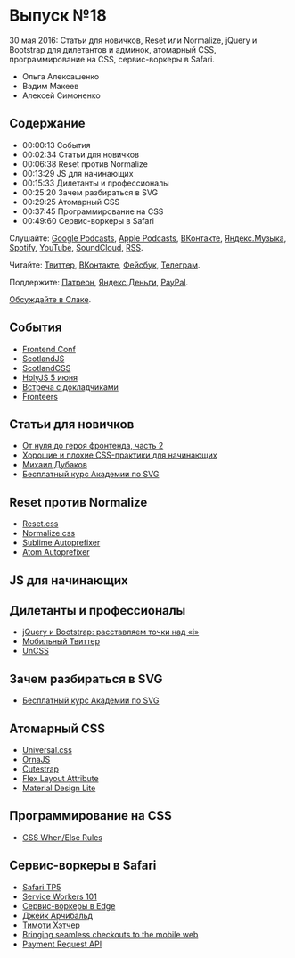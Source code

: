 # Выпуск №18

30 мая 2016: Статьи для новичков, Reset или Normalize, jQuery и Bootstrap для дилетантов и админок, атомарный CSS, программирование на CSS, сервис-воркеры в Safari.

- Ольга Алексашенко
- Вадим Макеев
- Алексей Симоненко

## Содержание

- 00:00:13 События
- 00:02:34 Статьи для новичков
- 00:06:38 Reset против Normalize
- 00:13:29 JS для начинающих
- 00:15:33 Дилетанты и профессионалы
- 00:25:20 Зачем разбираться в SVG
- 00:29:25 Атомарный CSS
- 00:37:45 Программирование на CSS
- 00:49:60 Сервис-воркеры в Safari

Слушайте: [Google Podcasts](https://podcasts.google.com/?feed=aHR0cHM6Ly93ZWItc3RhbmRhcmRzLnJ1L3BvZGNhc3QvZmVlZC8), [Apple Podcasts](https://podcasts.apple.com/podcast/id1080500016), [ВКонтакте](https://vk.com/podcasts-32017543), [Яндекс.Музыка](https://music.yandex.ru/album/6245956), [Spotify](https://open.spotify.com/show/3rzAcADjpBpXt73L0epTjV), [YouTube](https://www.youtube.com/playlist?list=PLMBnwIwFEFHcwuevhsNXkFTcadeX5R1Go), [SoundCloud](https://soundcloud.com/web-standards), [RSS](https://web-standards.ru/podcast/feed/).

Читайте: [Твиттер](https://twitter.com/webstandards_ru), [ВКонтакте](https://vk.com/webstandards_ru), [Фейсбук](https://www.facebook.com/webstandardsru), [Телеграм](https://t.me/webstandards_ru).

Поддержите: [Патреон](https://www.patreon.com/webstandards_ru), [Яндекс.Деньги](https://money.yandex.ru/to/41001119329753), [PayPal](https://www.paypal.me/pepelsbey).

[Обсуждайте в Слаке](http://slack.web-standards.ru/).

## События

- [Frontend Conf](http://frontendconf.ru/)
- [ScotlandJS](http://scotlandjs.com/)
- [ScotlandCSS](http://scotlandcss.com/)
- [HolyJS 5 июня](http://holyjs.ru/)
- [Встреча с докладчиками](https://vk.com/spb_frontend_meetup_160530)
- [Fronteers](https://fronteers.nl/congres/2016)

## Статьи для новичков

- [От нуля до героя фронтенда, часть 2](https://medium.com/p/25f19e56eb29)
- [Хорошие и плохие CSS-практики для начинающих](https://medium.com/p/619289ce8bae)
- [Михаил Дубаков](https://www.ozon.ru/person/1099694/)
- [Бесплатный курс Академии по SVG](https://htmlacademy.ru/courses/130)

## Reset против Normalize

- [Reset.css](http://meyerweb.com/eric/tools/css/reset/)
- [Normalize.css](https://necolas.github.io/normalize.css/)
- [Sublime Autoprefixer](https://github.com/sindresorhus/sublime-autoprefixer)
- [Atom Autoprefixer](https://github.com/sindresorhus/atom-autoprefixer)

## JS для начинающих

## Дилетанты и профессионалы

- [jQuery и Bootstrap: расставляем точки над «i»](http://frontender.info/whats-wrong-with-jquery-and-bootstrap/)
- [Мобильный Твиттер](https://mobile.twitter.com/)
- [UnCSS](https://github.com/giakki/uncss)

## Зачем разбираться в SVG

- [Бесплатный курс Академии по SVG](https://htmlacademy.ru/courses/130)

## Атомарный CSS

- [Universal.css](https://github.com/marmelab/universal.css#readme)
- [OrnaJS](http://ornaorg.github.io/)
- [Cutestrap](https://www.cutestrap.com/)
- [Flex Layout Attribute](http://progressivered.com/fla/)
- [Material Design Lite](https://getmdl.io/)

## Программирование на CSS

- [CSS When/Else Rules](https://tabatkins.github.io/specs/css-when-else/)

## Сервис-воркеры в Safari

- [Safari TP5](https://webkit.org/blog/6415/release-notes-for-safari-technology-preview-5/)
- [Service Workers 101](https://github.com/delapuente/service-workers-101#readme)
- [Сервис-воркеры в Edge](https://developer.microsoft.com/en-us/microsoft-edge/platform/status/serviceworker)
- [Джейк Арчибальд](https://twitter.com/jaffathecake)
- [Тимоти Хэтчер](https://twitter.com/xeenon)
- [Bringing seamless checkouts to the mobile web](https://youtu.be/yelPlCVZLEE)
- [Payment Request API](https://w3c.github.io/browser-payment-api/specs/paymentrequest.html)
